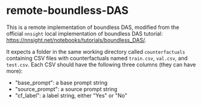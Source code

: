 # remote-boundless-DAS
This is a remote implementation of boundless DAS, modified from the official
`nnsight` local implementation of boundless DAS tutorial: https://nnsight.net/notebooks/tutorials/boundless_DAS/.

It expects a folder in the same working directory called `counterfactuals` 
containing CSV files with counterfactuals named `train.csv`, `val.csv`, and `test.csv`.
Each CSV should have the following three columns (they can have more):
  - "base_prompt": a base prompt string
  - "source_prompt": a source prompt string
  - "cf_label": a label string, either "Yes" or "No"
